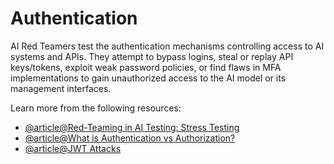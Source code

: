 # Authentication

AI Red Teamers test the authentication mechanisms controlling access to AI systems and APIs. They attempt to bypass logins, steal or replay API keys/tokens, exploit weak password policies, or find flaws in MFA implementations to gain unauthorized access to the AI model or its management interfaces.

Learn more from the following resources:

- [@article@Red-Teaming in AI Testing: Stress Testing](https://www.labelvisor.com/red-teaming-abstract-competitive-testing-data-selection/)
- [@article@What is Authentication vs Authorization?](https://auth0.com/intro-to-iam/authentication-vs-authorization)
- [@article@JWT Attacks](https://portswigger.net/web-security/jwt)
